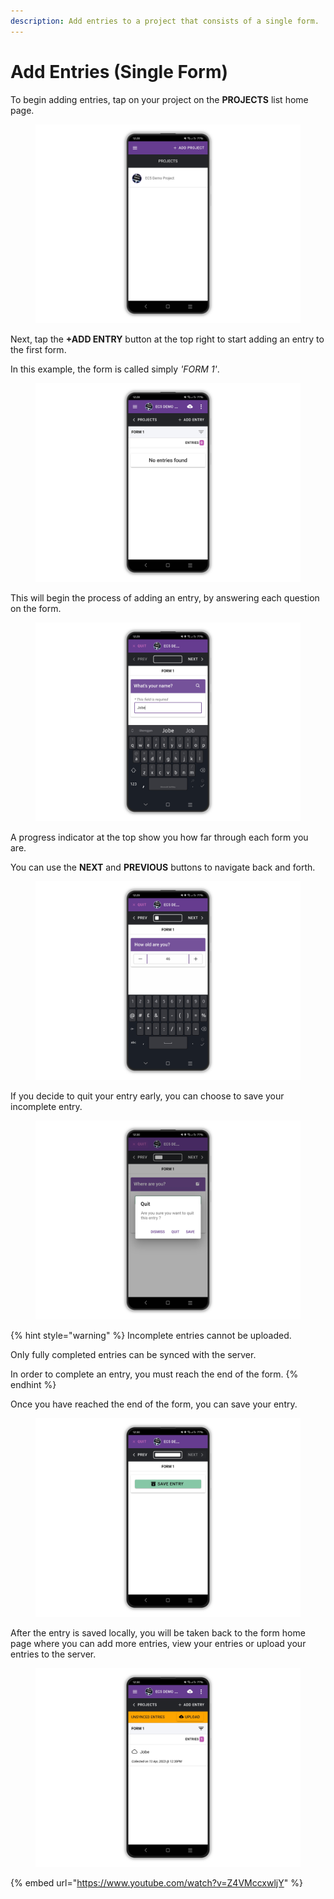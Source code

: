 ```yaml
---
description: Add entries to a project that consists of a single form.
---
```


# Add Entries (Single Form)

&#x20;To begin adding entries, tap on your project on the **PROJECTS** list home page.

<figure><img src="../.gitbook/assets/20230413_123159521_1.png" alt=""><figcaption></figcaption></figure>

Next, tap the **+ADD ENTRY** button at the top right to start adding an entry to the first form.

In this example, the form is called simply _'FORM 1'_.

<figure><img src="../.gitbook/assets/20230413_123159122_1.png" alt=""><figcaption></figcaption></figure>

This will begin the process of adding an entry, by answering each question on the form.

<figure><img src="../.gitbook/assets/20230413_123200377_1.png" alt=""><figcaption></figcaption></figure>

A progress indicator at the top show you how far through each form you are.&#x20;

You can use the **NEXT** and **PREVIOUS** buttons to navigate back and forth.

<figure><img src="../.gitbook/assets/20230413_123159925_1.png" alt=""><figcaption></figcaption></figure>

If you decide to quit your entry early, you can choose to save your incomplete entry.

<figure><img src="../.gitbook/assets/20230413_123201196_1.png" alt=""><figcaption></figcaption></figure>

{% hint style="warning" %}
Incomplete entries cannot be uploaded.&#x20;

Only fully completed entries can be synced with the server.&#x20;

In order to complete an entry, you must reach the end of the form.
{% endhint %}

Once you have reached the end of the form, you can save your entry.

<figure><img src="../.gitbook/assets/20230413_123200770_1.png" alt=""><figcaption></figcaption></figure>

After the entry is saved locally, you will be taken back to the form home page where you can add more entries, view your entries or upload your entries to the server.

<figure><img src="../.gitbook/assets/20230413_123201598_1.png" alt=""><figcaption></figcaption></figure>

{% embed url="https://www.youtube.com/watch?v=Z4VMccxwljY" %}

